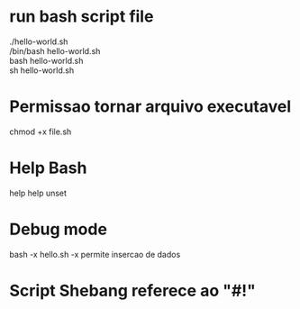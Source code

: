 # run bash script file

./hello-world.sh
<br>
/bin/bash hello-world.sh
<br>
bash hello-world.sh
<br>
sh hello-world.sh

# Permissao tornar arquivo executavel
chmod +x file.sh

# Help Bash
help <command>
help unset

# Debug mode
bash -x hello.sh 
-x permite insercao de dados

# Script Shebang referece ao "#!"
